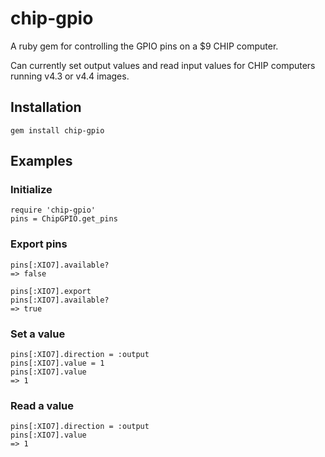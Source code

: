 # chip-gpio

A ruby gem for controlling the GPIO pins on a $9 CHIP computer. 

Can currently set output values and read input values for CHIP computers running v4.3 or v4.4 images. 

## Installation

    gem install chip-gpio

## Examples

### Initialize

    require 'chip-gpio'
    pins = ChipGPIO.get_pins

### Export pins

    pins[:XIO7].available? 
    => false

    pins[:XIO7].export
    pins[:XIO7].available? 
    => true

### Set a value

    pins[:XIO7].direction = :output
    pins[:XIO7].value = 1
    pins[:XIO7].value
    => 1

### Read a value

	pins[:XIO7].direction = :output
	pins[:XIO7].value
    => 1	